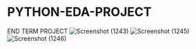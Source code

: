 # PYTHON-EDA-PROJECT
END TERM PROJECT 
![Screenshot (1243)](https://github.com/AnuragJaiswal9548/PYTHON-EDA-PROJECT/assets/98201910/4ed0a8ea-0d3f-4a58-90d5-dd75b24ba528)
![Screenshot (1245)](https://github.com/AnuragJaiswal9548/PYTHON-EDA-PROJECT/assets/98201910/df5c8ac6-7898-4c97-a2a8-61a94ead43ef)
![Screenshot (1246)](https://github.com/AnuragJaiswal9548/PYTHON-EDA-PROJECT/assets/98201910/34f17184-bdbd-4790-a0c3-b6a512d9dc1a)


